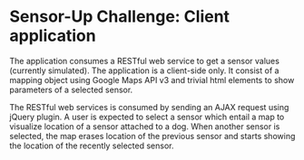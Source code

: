 Sensor-Up Challenge: Client application
===============
The application consumes a RESTful web service to get a sensor values (currently simulated). The application is a client-side only. It consist of a mapping object using Google Maps API v3 and trivial html elements to show parameters of a selected sensor.

The RESTful web services is consumed by sending an AJAX request using jQuery plugin. A user is expected to select a sensor which entail a map to visualize location of a sensor attached to a dog. When another sensor is selected, the map erases location of the previous sensor and starts showing the location of the recently selected sensor.
